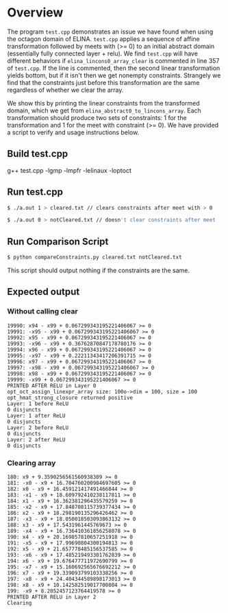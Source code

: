# Overview
The program ```test.cpp``` demonstrates an issue we have found when using the octagon domain of ELINA. ```test.cpp``` applies a sequence of affine transformation followed by meets with (>= 0) to an initial abstract domain (essentially fully connected layer + relu). We find ```test.cpp``` will have different behaviors if ```elina_lincons0_array_clear``` is commented in line 357 of ```test.cpp```. If the line is commented, then the second linear transformation yields bottom, but if it isn't then we get nonempty constraints. Strangely we find that the constraints just before this transformation are the same regardless of whether we clear the array.

We show this by printing the linear constraints from the transformed domain, which we get from ```elina_abstract0_to_lincons_array```. Each transformation should produce two sets of constraints: 1 for the transformation and 1 for the meet with constraint (>= 0). We have provided a script to verify and usage instructions below. 
  
## Build test.cpp
g++ test.cpp -lgmp -lmpfr -lelinaux -loptoct

## Run test.cpp
```bash
$ ./a.out 1 > cleared.txt // clears constraints after meet with > 0
```
```bash
$ ./a.out 0 > notCleared.txt // doesn't clear constraints after meet
```

## Run Comparison Script
```bash
$ python compareConstraints.py cleared.txt notCleared.txt
```

This script should output nothing if the constraints are the same. 


## Expected output

### Without calling clear
```
19990: x94 - x99 + 0.067299343195221406067 >= 0
19991: -x95 - x99 + 0.067299343195221406067 >= 0
19992: x95 - x99 + 0.067299343195221406067 >= 0
19993: -x96 - x99 + 0.36762870847178780176 >= 0
19994: x96 - x99 + 0.067299343195221406067 >= 0
19995: -x97 - x99 + 0.22211343417206391715 >= 0
19996: x97 - x99 + 0.067299343195221406067 >= 0
19997: -x98 - x99 + 0.067299343195221406067 >= 0
19998: x98 - x99 + 0.067299343195221406067 >= 0
19999: -x99 + 0.067299343195221406067 >= 0
PRINTED AFTER RELU in Layer 0
opt_oct_assign_linexpr_array size: 100o->dim = 100, size = 100
opt_hmat_strong_closure returned positive
Layer: 1 before ReLU
0 disjuncts
Layer: 1 after ReLU
0 disjuncts
Layer: 2 before ReLU
0 disjuncts
Layer: 2 after ReLU
0 disjuncts
```

### Clearing array
```
180: x9 + 9.3590256561560938309 >= 0
181: -x0 - x9 + 16.704760200984697605 >= 0
182: x0 - x9 + 16.459121417491466844 >= 0
183: -x1 - x9 + 18.609792410238117811 >= 0
184: x1 - x9 + 16.362381296435579259 >= 0
185: -x2 - x9 + 17.848708115739377434 >= 0
186: x2 - x9 + 18.298190135296426462 >= 0
187: -x3 - x9 + 18.050018503093863132 >= 0
188: x3 - x9 + 17.5431961445769673 >= 0
189: -x4 - x9 + 16.736410361856258078 >= 0
190: x4 - x9 + 20.169857810657251918 >= 0
191: -x5 - x9 + 17.99690804300194813 >= 0
192: x5 - x9 + 21.657778485156537585 >= 0
193: -x6 - x9 + 17.485219493301762839 >= 0
194: x6 - x9 + 19.676477711972690799 >= 0
195: -x7 - x9 + 15.160692565676692212 >= 0
196: x7 - x9 + 19.339093799103338256 >= 0
197: -x8 - x9 + 24.404344589898173013 >= 0
198: x8 - x9 + 10.142582519017700804 >= 0
199: -x9 + 8.2052457123764419578 >= 0
PRINTED AFTER RELU in Layer 2
Clearing
```
